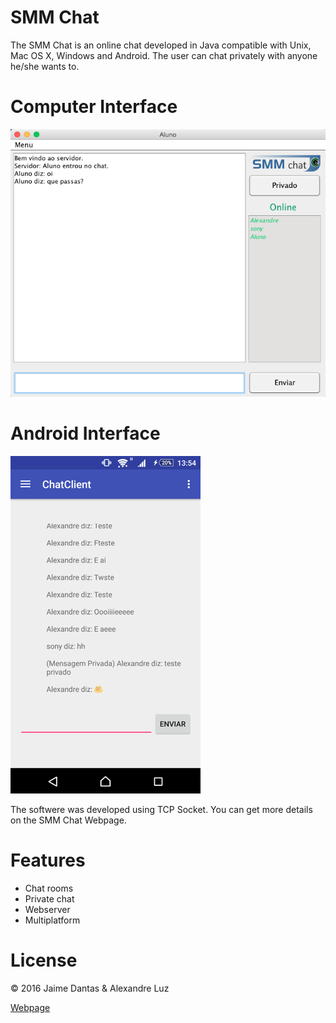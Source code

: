 # SMM Chat

The SMM Chat is an online chat developed in Java compatible with Unix, Mac OS X, Windows and Android. The user can chat privately with anyone he/she wants to.

# Computer Interface
![](https://github.com/jaimedantas/Online-SMM_Chat/blob/master/images/chat_principal.png)

# Android Interface
![](https://github.com/jaimedantas/Online-SMM_Chat/blob/master/images/android_3.png)

The softwere was developed using TCP Socket. You can get more details on the SMM Chat Webpage.


# Features
* Chat rooms
* Private chat
* Webserver
* Multiplatform

# License

© 2016 Jaime Dantas & Alexandre Luz

[Webpage](http://jaimedantas.com/chat.html)
